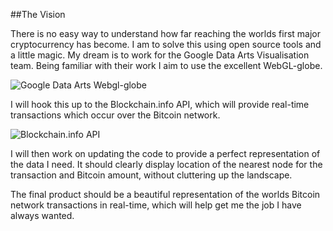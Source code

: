 ##The Vision

There is no easy way to understand how far reaching the worlds first major cryptocurrency has become.  I am to solve this using open source tools and a little magic.
My dream is to work for the Google Data Arts Visualisation team.  Being familiar with their work I aim to use the excellent WebGL-globe.

![Google Data Arts Webgl-globe](https://github-camo.global.ssl.fastly.net/e4e28e8ec9b5f33b9665943b2e9c3df61eb7f220/687474703a2f2f342e62702e626c6f6773706f742e636f6d2f2d6e4236586e5467623441412f54634c51346752427466492f4141414141414141482d552f766232477568504e36614d2f676c6f62652e706e67)

I will hook this up to the Blockchain.info API, which will provide real-time transactions which occur over the Bitcoin network. 

![Blockchain.info API](http://i.imgur.com/DaSPmEg.jpg)

I will then work on updating the code to provide a perfect representation of the data I need.  It should clearly display location of the nearest node for the transaction and Bitcoin amount, without cluttering up the landscape.

The final product should be a beautiful representation of the worlds Bitcoin network transactions in real-time, which will help get me the job I have always wanted.

